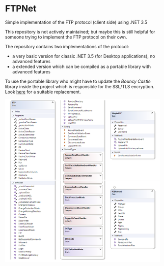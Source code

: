 # FTPNet
Simple implementation of the FTP protocol (client side) using .NET 3.5

This repository is not actively maintained; but maybe this is still helpful for someone trying to implement the FTP protocol on their own.

The repository contains two implementations of the protocol:

- a very basic version for classic .NET 3.5 (for Desktop applications), no advanced features
- a extended version which can be compiled as a portable library with advanced features

To use the portable library who might have to update the *Bouncy Castle* library inside the project which is responsible for the SSL/TLS encryption. Look [here](http://www.bouncycastle.org/csharp/) for a suitable replacement.

![Top half of class diagram](https://github.com/FlashTek/FTPNet/raw/master/class_diagram_top.png)
![Bottom half of class diagram](https://github.com/FlashTek/FTPNet/raw/master/class_diagram_bottom.png)
